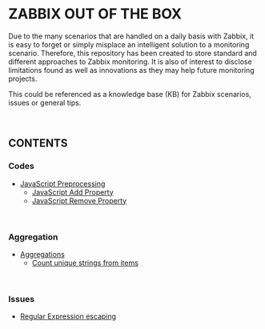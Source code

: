 # ZABBIX OUT OF THE BOX

Due to the many scenarios that are handled on a daily basis with Zabbix, it is easy to forget or simply misplace an intelligent solution to a monitoring scenario. Therefore, this repository has been created to store standard and different approaches to Zabbix monitoring.
It is also of interest to disclose limitations found as well as innovations as they may help future monitoring projects.

This could be referenced as a knowledge base (KB) for Zabbix scenarios, issues or general tips.

<BR>

## CONTENTS

### Codes

- [JavaScript Preprocessing](./javascript_preprocessing/)
  - [JavaScript Add Property](./javascript_preprocessing/javascript_add_property.md)
  - [JavaScript Remove Property](./javascript_preprocessing/javascript_remove_property.md)

<BR>

### Aggregation

- [Aggregations](./aggregation/)
  - [Count unique strings from items](./aggregation/count_unique_strings_items.md)

<BR>

### Issues

- [Regular Expression escaping](./issue/regex_escaping.md)
